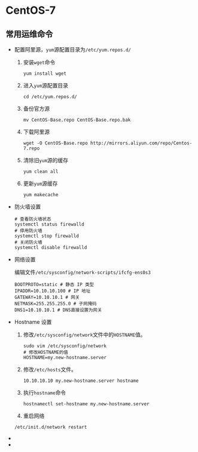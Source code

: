 # CentOS-7

## 常用运维命令

* 配置阿里源，`yum`源配置目录为`/etc/yum.repos.d/`

  1. 安装`wget`命令

     ```shell
     yum install wget
     ```

  2. 进入`yum`源配置目录

     ```shell
     cd /etc/yum.repos.d/
     ```

  3. 备份官方源

     ```shell
     mv CentOS-Base.repo CentOS-Base.repo.bak
     ```

  4. 下载阿里源

     ```shell
     wget -O CentOS-Base.repo http://mirrors.aliyun.com/repo/Centos-7.repo
     ```

  5. 清除旧`yum`源的缓存

     ```shell
     yum clean all
     ```

  6. 更新`yum`源缓存

     ```shell
     yum makecache
     ```

* 防火墙设置

  ```shell
  # 查看防火墙状态
  systemctl status firewalld
  # 停用防火墙
  systemctl stop firewalld
  # 关闭防火墙
  systemctl disable firewalld
  ```

* 网络设置

  编辑文件`/etc/sysconfig/network-scripts/ifcfg-ens0s3`

  ```shell
  BOOTPROTO=static # 静态 IP 类型
  IPADDR=10.10.10.100 # IP 地址
  GATEWAY=10.10.10.1 # 网关
  NETMASK=255.255.255.0 # 子网掩码
  DNS1=10.10.10.1 # DNS直接设置为网关
  ```

* Hostname 设置

  1. 修改`/etc/sysconfig/network`文件中的`HOSTNAME`值。

     ```shell
     sudo vim /etc/sysconfig/network
     # 修改HOSTNAME的值
     HOSTNAME=my.new-hostname.server
     ```

  2. 修改`/etc/hosts`文件。

     ```shell
     10.10.10.10 my.new-hostname.server hostname
     ```

  3. 执行`hostname`命令

     ```shell
     hostnamectl set-hostname my.new-hostname.server
     ```

  4. 重启网络

  ```shell
  /etc/init.d/network restart
  ```

* 

* 